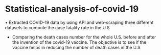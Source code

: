 # Statistical-analysis-of-covid-19
•	Extracted COVID-19 data by using API and web-scraping three different datasets to compute the case fatality rate in the U.S
* Comparing the death cases number for the whole U.S. before and after the invention of the covid-19 vaccine. The objective is to see if the vaccine helps in reducing the number of death cases in the U.S
